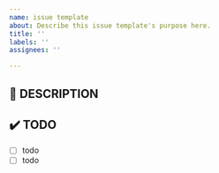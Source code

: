 ```yaml
---
name: issue template
about: Describe this issue template's purpose here.
title: ''
labels: ''
assignees: ''

---
```


## 📖 DESCRIPTION

## ✔️ TODO
- [ ] todo
- [ ] todo
